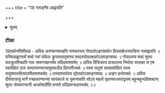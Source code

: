 +++
title = "18 गामङ्गैष आह्वयति"

+++
<details><summary>मूलम्</summary>

गाम॒ङ्गैष॒ आह्व॑यति ।  
दार्व॒ङ्गैष॒ उपा॑वधीत् ।  
वस॑न्नरण्या॒न्याꣳ सा॒यम् ।  
अक्रु॑ख्ष॒दिति॑ मन्यते ।  

</details>

### टीका
19एकोनविंशीमाह - अपिच अरण्यान्यामहनि गाश्चारयन् गोपालोऽङ्गशब्देन प्रियसंबोधनवाचिना गामाह्वयति ॥ यस्मिन्नाह्वानार्थे शब्दे गवां संकेतः कॢप्तस्तादृशस्य शब्दस्योपलक्षकोऽयमङ्गशब्दः ॥ गोपालस्य शब्दं श्रुत्वा यतःकुतश्चिदपि गावः समागच्छन्त्येव तदिदमाश्चर्यम् ॥ अपिच विचित्रस्य प्रासादस्य निर्माता यस्तक्षा स एष स्वापेक्षितं दारु काष्टमरण्यान्यामुपावधीत् छिनत्तीत्यर्थः ॥ यस्य यादृशं काष्ठमपेक्षितं तस्य तादृशमस्तीत्यपरमिदमाश्चर्यम् ॥ तस्याश्चर्यस्य द्योतकोऽयमङ्गशब्दः ॥ अङ्ग हन्तेत्यर्थः ॥ अपिच दीर्घयात्रासु मार्गे गच्छन्नरण्यान्यां सायंकाले यः पुमान्वसति सोऽयं महतो वृक्षस्याधस्ताद्वसम् बहून्बहून्पक्षिशब्दान् श्रुत्वा सेयमरण्यानी आक्रोशतीति मन्यते तदिदमन्यदाश्चर्यम् ॥॥

